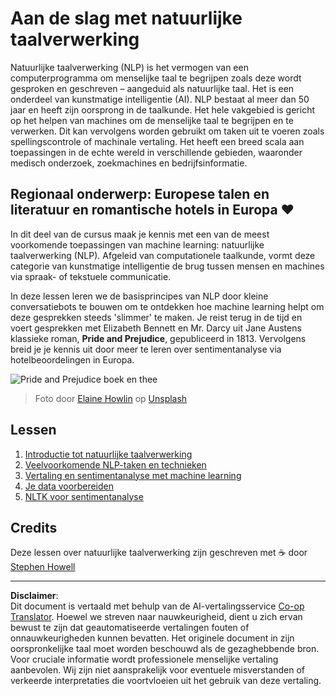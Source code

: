 <!--
CO_OP_TRANSLATOR_METADATA:
{
  "original_hash": "1eb379dc2d0c9940b320732d16083778",
  "translation_date": "2025-09-05T20:24:15+00:00",
  "source_file": "6-NLP/README.md",
  "language_code": "nl"
}
-->
# Aan de slag met natuurlijke taalverwerking

Natuurlijke taalverwerking (NLP) is het vermogen van een computerprogramma om menselijke taal te begrijpen zoals deze wordt gesproken en geschreven – aangeduid als natuurlijke taal. Het is een onderdeel van kunstmatige intelligentie (AI). NLP bestaat al meer dan 50 jaar en heeft zijn oorsprong in de taalkunde. Het hele vakgebied is gericht op het helpen van machines om de menselijke taal te begrijpen en te verwerken. Dit kan vervolgens worden gebruikt om taken uit te voeren zoals spellingscontrole of machinale vertaling. Het heeft een breed scala aan toepassingen in de echte wereld in verschillende gebieden, waaronder medisch onderzoek, zoekmachines en bedrijfsinformatie.

## Regionaal onderwerp: Europese talen en literatuur en romantische hotels in Europa ❤️

In dit deel van de cursus maak je kennis met een van de meest voorkomende toepassingen van machine learning: natuurlijke taalverwerking (NLP). Afgeleid van computationele taalkunde, vormt deze categorie van kunstmatige intelligentie de brug tussen mensen en machines via spraak- of tekstuele communicatie.

In deze lessen leren we de basisprincipes van NLP door kleine conversatiebots te bouwen om te ontdekken hoe machine learning helpt om deze gesprekken steeds 'slimmer' te maken. Je reist terug in de tijd en voert gesprekken met Elizabeth Bennett en Mr. Darcy uit Jane Austens klassieke roman, **Pride and Prejudice**, gepubliceerd in 1813. Vervolgens breid je je kennis uit door meer te leren over sentimentanalyse via hotelbeoordelingen in Europa.

![Pride and Prejudice boek en thee](../../../6-NLP/images/p&p.jpg)
> Foto door <a href="https://unsplash.com/@elaineh?utm_source=unsplash&utm_medium=referral&utm_content=creditCopyText">Elaine Howlin</a> op <a href="https://unsplash.com/s/photos/pride-and-prejudice?utm_source=unsplash&utm_medium=referral&utm_content=creditCopyText">Unsplash</a>
  
## Lessen

1. [Introductie tot natuurlijke taalverwerking](1-Introduction-to-NLP/README.md)
2. [Veelvoorkomende NLP-taken en technieken](2-Tasks/README.md)
3. [Vertaling en sentimentanalyse met machine learning](3-Translation-Sentiment/README.md)
4. [Je data voorbereiden](4-Hotel-Reviews-1/README.md)
5. [NLTK voor sentimentanalyse](5-Hotel-Reviews-2/README.md)

## Credits 

Deze lessen over natuurlijke taalverwerking zijn geschreven met ☕ door [Stephen Howell](https://twitter.com/Howell_MSFT)

---

**Disclaimer**:  
Dit document is vertaald met behulp van de AI-vertalingsservice [Co-op Translator](https://github.com/Azure/co-op-translator). Hoewel we streven naar nauwkeurigheid, dient u zich ervan bewust te zijn dat geautomatiseerde vertalingen fouten of onnauwkeurigheden kunnen bevatten. Het originele document in zijn oorspronkelijke taal moet worden beschouwd als de gezaghebbende bron. Voor cruciale informatie wordt professionele menselijke vertaling aanbevolen. Wij zijn niet aansprakelijk voor eventuele misverstanden of verkeerde interpretaties die voortvloeien uit het gebruik van deze vertaling.